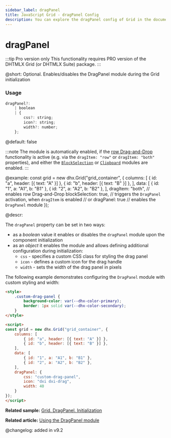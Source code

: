 ```yaml
---
sidebar_label: dragPanel
title: JavaScript Grid - dragPanel Config 
description: You can explore the dragPanel config of Grid in the documentation of the DHTMLX JavaScript UI library. Browse developer guides and API reference, try out code examples and live demos, and download a free 30-day evaluation version of DHTMLX Suite.
---
```


# dragPanel

:::tip Pro version only 
This functionality requires PRO version of the DHTMLX Grid (or DHTMLX Suite) package.
:::

@short: Optional. Enables/disables the DragPanel module during the Grid initialization

### Usage

~~~jsx
dragPanel?:
    | boolean
    | {
        css?: string;
        icon?: string;
        width?: number;
    };
~~~

@default: false

:::note
The module is automatically enabled, if the [row Drag-and-Drop](grid/configuration.md/#drag-n-drop) functionality is active (e.g. via the `dragItem: "row"` or `dragItem: "both"` properties), and either the [`BlockSelection`](grid/usage_blockselection.md) or [`Clipboard`](grid/usage_clipboard.md) modules are enabled.
:::

@example:
const grid = new dhx.Grid("grid_container", {
    columns: [
        { id: "a", header: [{ text: "A" }] },
        { id: "b", header: [{ text: "B" }] },
    ],
    data: [
        { id: "1", a: "A1", b: "B1" },
        { id: "2", a: "A2", b: "B2" },
    ],
    dragItem: "both", // enables row Drag-and-Drop
    blockSelection: true, // triggers the `DragPanel` activation, when `dragItem` is enabled
    // or
    dragPanel: true // enables the `DragPanel` module
});

@descr:

The `dragPanel` property can be set in two ways:

- as a *boolean* value it enables or disables the `dragPanel` module upon the component initialization
- as an *object* it enables the module and allows defining additional configuration during initialization:
	- `css` - specifies a custom CSS class for styling the drag panel
	- `icon` - defines a custom icon for the drag handle
	- `width` - sets the width of the drag panel in pixels

The following example demonstrates configuring the `DragPanel` module with custom styling and width:

~~~html
<style>
    .custom-drag-panel {
        background-color: var(--dhx-color-primary);
        border: 1px solid var(--dhx-color-secondary);
    }
</style>

<script>
const grid = new dhx.Grid("grid_container", {
    columns: [
        { id: "a", header: [{ text: "A" }] },
        { id: "b", header: [{ text: "B" }] },
    ],
    data: [
        { id: "1", a: "A1", b: "B1" },
        { id: "2", a: "A2", b: "B2" },
    ],
    dragPanel: {
        css: "custom-drag-panel",
        icon: "dxi dxi-drag",
        width: 40
    }
});
</script>
~~~

**Related sample:** [Grid. DragPanel. Initialization](https://snippet.dhtmlx.com/oyk02cr6)

**Related article:** [Using the DragPanel module](grid/configuration.md/#using-the-dragpanel-module)


@changelog: added in v9.2